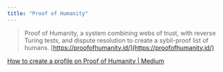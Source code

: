 ```yaml
---
title: "Proof of Humanity"
---
```


> Proof of Humanity, a system combining webs of trust, with reverse Turing tests, and dispute resolution to create a sybil-proof list of humans.
[https://proofofhumanity.id/](https://proofofhumanity.id/)

[How to create a profile on Proof of Humanity | Medium](https://maxirosson.medium.com/how-to-create-a-profile-on-proof-of-humanity-42f6c179d8cb)

